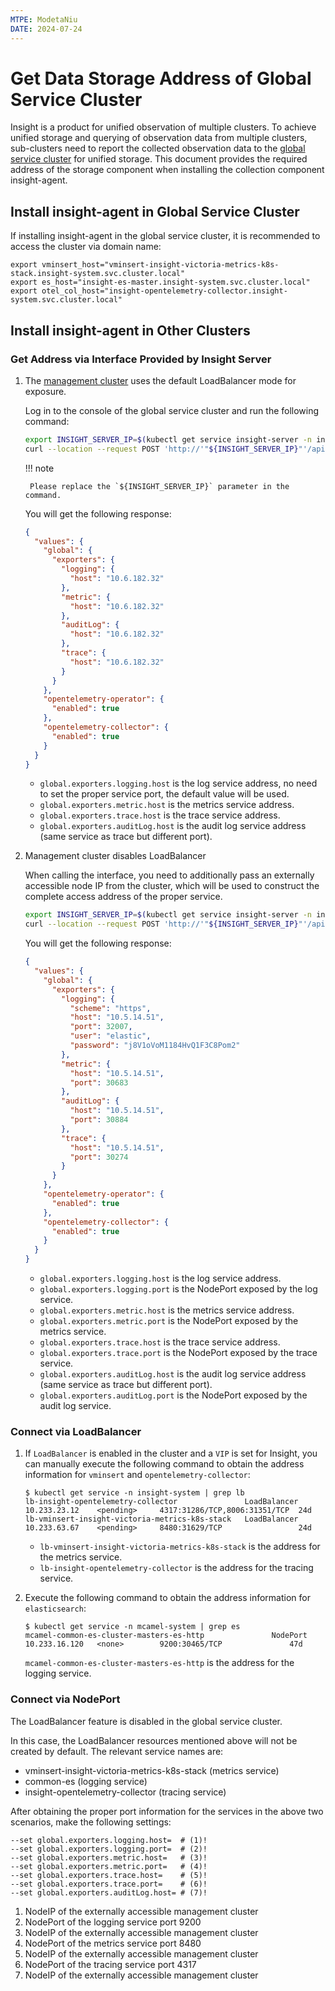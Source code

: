 ```yaml
---
MTPE: ModetaNiu
DATE: 2024-07-24
---
```


# Get Data Storage Address of Global Service Cluster

Insight is a product for unified observation of multiple clusters. To achieve unified storage and
querying of observation data from multiple clusters, sub-clusters need to report the collected observation data to the
[global service cluster](../../../kpanda/clusters/cluster-role.md#global-service-cluster)
for unified storage. This document provides the required address of the storage component when
installing the collection component insight-agent.

## Install insight-agent in Global Service Cluster

If installing insight-agent in the global service cluster, it is recommended to access the cluster via domain name:

```shell
export vminsert_host="vminsert-insight-victoria-metrics-k8s-stack.insight-system.svc.cluster.local"
export es_host="insight-es-master.insight-system.svc.cluster.local"
export otel_col_host="insight-opentelemetry-collector.insight-system.svc.cluster.local"
```

## Install insight-agent in Other Clusters

### Get Address via Interface Provided by Insight Server

1. The [management cluster](../../../kpanda/clusters/cluster-role.md#management-clusters)
   uses the default LoadBalancer mode for exposure.

    Log in to the console of the global service cluster and run the following command:


    ```bash
    export INSIGHT_SERVER_IP=$(kubectl get service insight-server -n insight-system --output=jsonpath={.spec.clusterIP})
    curl --location --request POST 'http://'"${INSIGHT_SERVER_IP}"'/apis/insight.io/v1alpha1/agentinstallparam'
    ```

    !!! note

        Please replace the `${INSIGHT_SERVER_IP}` parameter in the command.

    You will get the following response:

    ```json
    {
      "values": {
        "global": {
          "exporters": {
            "logging": {
              "host": "10.6.182.32"
            },
            "metric": {
              "host": "10.6.182.32"
            },
            "auditLog": {
              "host": "10.6.182.32"
            },
            "trace": {
              "host": "10.6.182.32"
            }
          }
        },
        "opentelemetry-operator": {
          "enabled": true
        },
        "opentelemetry-collector": {
          "enabled": true
        }
      }
    }
    ```

    - `global.exporters.logging.host` is the log service address, no need to set the proper service port,
      the default value will be used.
    - `global.exporters.metric.host` is the metrics service address.
    - `global.exporters.trace.host` is the trace service address.
    - `global.exporters.auditLog.host` is the audit log service address (same service as trace but different port).

1. Management cluster disables LoadBalancer

    When calling the interface, you need to additionally pass an externally accessible node IP from the cluster,
    which will be used to construct the complete access address of the proper service.

    ```bash
    export INSIGHT_SERVER_IP=$(kubectl get service insight-server -n insight-system --output=jsonpath={.spec.clusterIP})
    curl --location --request POST 'http://'"${INSIGHT_SERVER_IP}"'/apis/insight.io/v1alpha1/agentinstallparam' --data '{"extra": {"EXPORTER_EXTERNAL_IP": "10.5.14.51"}}'
    ```

    You will get the following response:

    ```json
    {
      "values": {
        "global": {
          "exporters": {
            "logging": {
              "scheme": "https",
              "host": "10.5.14.51",
              "port": 32007,
              "user": "elastic",
              "password": "j8V1oVoM1184HvQ1F3C8Pom2"
            },
            "metric": {
              "host": "10.5.14.51",
              "port": 30683
            },
            "auditLog": {
              "host": "10.5.14.51",
              "port": 30884
            },
            "trace": {
              "host": "10.5.14.51",
              "port": 30274
            }
          }
        },
        "opentelemetry-operator": {
          "enabled": true
        },
        "opentelemetry-collector": {
          "enabled": true
        }
      }
    }
    ```

    - `global.exporters.logging.host` is the log service address.
    - `global.exporters.logging.port` is the NodePort exposed by the log service.
    - `global.exporters.metric.host` is the metrics service address.
    - `global.exporters.metric.port` is the NodePort exposed by the metrics service.
    - `global.exporters.trace.host` is the trace service address.
    - `global.exporters.trace.port` is the NodePort exposed by the trace service.
    - `global.exporters.auditLog.host` is the audit log service address (same service as trace but different port).
    - `global.exporters.auditLog.port` is the NodePort exposed by the audit log service.

### Connect via LoadBalancer

1. If `LoadBalancer` is enabled in the cluster and a `VIP` is set for Insight, you can manually execute 
   the following command to obtain the address information for `vminsert` and `opentelemetry-collector`:

    ```shell
    $ kubectl get service -n insight-system | grep lb
    lb-insight-opentelemetry-collector               LoadBalancer   10.233.23.12    <pending>     4317:31286/TCP,8006:31351/TCP  24d
    lb-vminsert-insight-victoria-metrics-k8s-stack   LoadBalancer   10.233.63.67    <pending>     8480:31629/TCP                 24d
    ```
    
    - `lb-vminsert-insight-victoria-metrics-k8s-stack` is the address for the metrics service.
    - `lb-insight-opentelemetry-collector` is the address for the tracing service.

2. Execute the following command to obtain the address information for `elasticsearch`:

    ```shell
    $ kubectl get service -n mcamel-system | grep es
    mcamel-common-es-cluster-masters-es-http               NodePort    10.233.16.120   <none>        9200:30465/TCP               47d
    ```

    `mcamel-common-es-cluster-masters-es-http` is the address for the logging service.

### Connect via NodePort

The LoadBalancer feature is disabled in the global service cluster. 

In this case, the LoadBalancer resources mentioned above will not be created by default. The relevant service names are:

- vminsert-insight-victoria-metrics-k8s-stack (metrics service)
- common-es (logging service)
- insight-opentelemetry-collector (tracing service)

After obtaining the proper port information for the services in the above two scenarios, make the following settings:

```shell
--set global.exporters.logging.host=  # (1)!
--set global.exporters.logging.port=  # (2)!
--set global.exporters.metric.host=   # (3)!
--set global.exporters.metric.port=   # (4)!
--set global.exporters.trace.host=    # (5)!
--set global.exporters.trace.port=    # (6)!
--set global.exporters.auditLog.host= # (7)!
```

1. NodeIP of the externally accessible management cluster
2. NodePort of the logging service port 9200
3. NodeIP of the externally accessible management cluster
4. NodePort of the metrics service port 8480
5. NodeIP of the externally accessible management cluster
6. NodePort of the tracing service port 4317
7. NodeIP of the externally accessible management cluster
